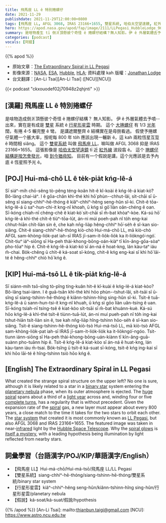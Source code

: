 ```yaml
---
title: 飛馬座 LL ê 特別捲螺仔
date: 2021-11-29
publishdate: 2021-11-29T12:00:00+0800
tags: [飛馬座 LL, AFGL 3068, IRAS 23166+1655, 雙星系統, 哈伯太空望遠鏡, 紅外線, 行星形星雲, 捲螺仔結構]
hero: https://apod.nasa.gov/apod/fap/image/2111/LLPegasi_HubbleLodge_960.jpg
summary: 是啥物產生 tī 倒爿頂懸彼个奇怪 ê 捲螺仔結構？無人知影。伊 ê 外層氣體去予噴--出來，實在是有成 tī 雙星系統 ê 行星形星雲時期。
categories: [podcast]
vocals: [阿錕]
---
```


{{% apod %}}

- 原始文章：[The Extraordinary Spiral in LL Pegasi](https://apod.nasa.gov/apod/ap211129.html)
- 影像來源：[NASA](https://www.nasa.gov/), [ESA](https://www.esa.int/), [Hubble](https://www.nasa.gov/mission_pages/hubble/story/index.html), [HLA](https://hla.stsci.edu/); 資料處理 kah 版權：[Jonathan Lodge](https://www.instagram.com/jjlodge/)
- 台文翻譯：[An-Li Tsai][An-Li Tsai] ([NCU][NCU])

{{< podcast "ckxouodef02j70948z2qhjnti" >}}

## [漢羅] 飛馬座 LL ê 特別捲螺仔
是啥物造成倒爿頂懸彼个奇怪 ê 捲螺仔結構？
無人知影。
伊 ê 外層氣體去予噴--出來，實在是有成是 [雙星][binary star] 系統 ê [行星形星雲][planetary nebula] 時期。
這个 [大捲螺仔][huge spiral t] 有 1/3 [光年][light year] 闊，有捲 4-5 輾完整 ê 彎。
是講遮爾整齊 ê 結構實在是毋捌看過。
假使予捲螺仔氣體一个脹大率，按呢每 800 年 to̍h 應該出現一輾新 ê，這 kah 兩粒恆星互踅 ê 時間相 siâng。
這个 [雙星系統][star system] 叫做 [飛馬座 LL][LL Pegasi]，嘛叫做 AFGL 3068 抑是 IRAS 23166+1655。
這張影像是 [哈伯太空望遠鏡][Hubble Space Telescope] tī 近 [紅外線][infrared] 波段翕 ê。
這个 [捲螺仔結構是按怎會發光][spiral glows]，咱 [到今猶毋知][itself a mystery]。
目前有一个假說是講，這个光應該是去予內底 ê 恆星照予光 ê。

## [POJ] Hui-má-chō LL ê te̍k-pia̍t kńg-lê-á
Sī siáⁿ-mih chō-sêng tò-pêng téng-koân hit-ê kî-koài ê kńg-lê-á kiat-kò͘?
Bô-lâng chai-iáⁿ.
I ê gōa-chân khì-thé khì hō͘ phùn--chhut-lâi, si̍t-chāi sī ū-sêng sī siang-chhiⁿ-hē-thóng ê kiâⁿ-chhiⁿ-hêng seng-hûn sî-ki.
Chit-ê tōa-kńg-lê-á ū saⁿ-hun-chi-it kng-nî khoah, ū kńg sì gō͘ liàn oân-chéng ê oan.
Sī-kóng chiah-nī chéng-chê ê kiat-kò͘ si̍t-chāi sī m̄-bat khòaⁿ-kòe.
Ká-sú hō͘ kńg-lê-á khì-thé chi̍t-ê tiùⁿ-tōa-lu̍t, án-ni múi poeh-pah nî to̍h eng-kai chhut-hiān chi̍t-liàn sin ê, che kah nn̄g-lia̍p hêng-chhiⁿ hō͘-se̍h ê sî-kan sio-siâng.
Chit-ê siang-chhiⁿ-hē-thóng kiò-chò Hui-má-chō LL, mā kiò-chò AFGL sam-khòng-lio̍k-pat iah-sī IRAS jī-sam-it-lio̍k-lio̍k ka it-lio̍kngó͘-ngó͘.
Chit-tiuⁿ iáⁿ-siōng sī Ha-peh thài-khong-bōng-oán-kiàⁿ tī kīn-âng-gōa-sòaⁿ pho-tōaⁿ hip ê.
Chit-ê kńg-lê-á kiat-kò͘ sī án-ná ē hoat-kng, lán kàu-taⁿ iáu m̄-chai.
Bo̍k-chêng ū chi̍t-ê ká-soat sī-kóng, chit-ê kńg eng-kai sī khì hō͘ lāi-té ê hêng-chhiⁿ chiò hō͘ kńg ê.

## [KIP] Hui-má-tsō LL ê ti̍k-pia̍t kńg-lê-á
Sī siánn-mih tsō-sîng tò-pîng tíng-kuân hit-ê kî-kuài ê kńg-lê-á kiat-kòo?
Bô-lâng tsai-iánn.
I ê guā-tsân khì-thé khì hōo phùn--tshut-lâi, si̍t-tsāi sī ū-sîng sī siang-tshinn-hē-thóng ê kiânn-tshinn-hîng sing-hûn sî-ki.
Tsit-ê tuā-kńg-lê-á ū sann-hun-tsi-it kng-nî khuah, ū kńg sì gōo liàn uân-tsíng ê uan.
Sī-kóng tsiah-nī tsíng-tsê ê kiat-kòo si̍t-tsāi sī m̄-bat khuànn-kuè.
Ká-sú hōo kńg-lê-á khì-thé tsi̍t-ê tiùnn-tuā-lu̍t, án-ni muí pueh-pah nî to̍h ing-kai tshut-hiān tsi̍t-liàn sin ê, tse kah nn̄g-lia̍p hîng-tshinn hōo-se̍h ê sî-kan sio-siâng.
Tsit-ê siang-tshinn-hē-thóng kiò-tsò Hui-má-tsō LL, mā kiò-tsò AFGL sam-khòng-lio̍k-pat iah-sī IRAS jī-sam-it-lio̍k-lio̍k ka it-lio̍kngó͘-ngóo.
Tsit-tiunn iánn-siōng sī Ha-peh thài-khong-bōng-uán-kiànn tī kīn-âng-guā-suànn pho-tuānn hip ê.
Tsit-ê kńg-lê-á kiat-kòo sī án-ná ē huat-kng, lán kàu-tann iáu m̄-tsai.
Bo̍k-tsîng ū tsi̍t-ê ká-suat sī-kóng, tsit-ê kńg ing-kai sī khì hōo lāi-té ê hîng-tshinn tsiò hōo kńg ê.

## [English] The Extraordinary Spiral in LL Pegasi
What created the strange spiral structure on the upper left?
No one is sure, although it is likely related to a star in a [binary star][binary star] system entering the [planetary nebula][planetary nebula] phase, when its outer atmosphere is ejected.
The [huge spiral][huge spiral e] spans about a third of a [light year][light year] across and, winding four or five [complete turns][complete turns], has a regularity that is without precedent.
Given the expansion rate of the [spiral][spiral] gas, a new layer must appear about every 800 years, a close match to the time it takes for the two stars to orbit each other.
The [star system][star system] that created it is most commonly known as [LL Pegasi][LL Pegasi], but also AFGL 3068 and IRAS 23166+1655.
The featured image was taken in near-[infrared][infrared] light by the [Hubble Space Telescope][Hubble Space Telescope].
Why the [spiral glows][spiral glows] is [itself a mystery][itself a mystery], with a leading hypothesis being illumination by light reflected from nearby stars.

## 詞彙學習（台語漢字/POJ/KIP/華語漢字/English）
- 【飛馬座 LL】Hui-má-chō/Hui-má-tsō/飛馬座 LL/LL Pegasi
- 【雙星系統】siang-chhiⁿ-hē-thóng/siang-tshinn-hē-thóng/雙星系統/binary star system
- 【行星形星雲】kiâⁿ-chhiⁿ-hêng seng-hûn/kiânn-tshinn-hîng sing-hûn/行星形星雲/planetary nebula
- 【假說】ká-soat/ká-suat/假說/hypothesis


{{% /apod %}}
[An-Li Tsai]: mailto:thianbun.taigi@gmail.com
[NCU]: https://www.astro.ncu.edu.tw


[binary star]:https://apod.nasa.gov/apod/ap970219.html
[planetary nebula]:https://en.wikipedia.org/wiki/Planetary_nebula
[huge spiral e]:https://apod.nasa.gov/apod/ap210124.html
[huge spiral t]:https://apod.tw/daily/20210124/
[light year]:https://chandra.harvard.edu/photo/cosmic_distance.html
[complete turns]:https://www.eso.org/public/images/potw1710a/
[spiral]:https://en.wikipedia.org/wiki/Spiral
[star system]:https://www.eso.org/public/videos/potw1710a/
[LL Pegasi]:https://en.wikipedia.org/wiki/LL_Pegasi
[infrared]:https://science.nasa.gov/ems/07_infraredwaves
[Hubble Space Telescope]:https://hubblesite.org/mission-and-telescope
[spiral glows]:http://flyingpudding.com/projects/florets/applet/
[itself a mystery]:https://www.intermountainpet.com/hs-fs/hubfs/Blog_Images/Dogs-tilting-their-heads.jpg?width=900&name=Dogs-tilting-their-heads.jpg
